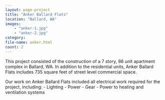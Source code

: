 ```yaml
---
layout: page-project
title: "Anker Ballard Flats"
location: "Ballard, WA"
images: 
    - "anker-1.jpg"
    - "anker-2.jpg"
category:
file-name: anker.html
count: 2
---
```



This project consisted of the construction of a 7 story, 86 unit apartment complex in Ballard, WA. In addition to the residential units, Anker Ballard Flats includes 735 square feet of street level commercial space.

Our work on Anker Ballard Flats included all electrical work required for the project, including:
    - Lighting
    - Power
    - Gear
    - Power to heating and ventilation systems